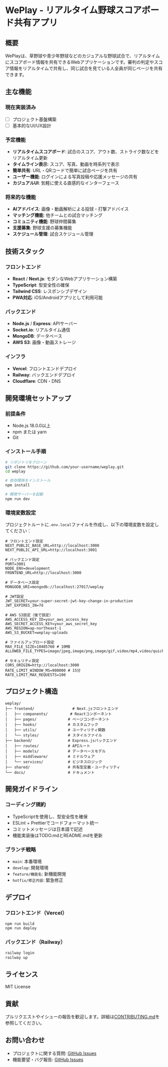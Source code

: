 # WePlay - リアルタイム野球スコアボード共有アプリ

## 概要

WePlayは、草野球や青少年野球などのカジュアルな野球試合で、リアルタイムにスコアボード情報を共有できるWebアプリケーションです。審判の判定やスコア情報をリアルタイムで共有し、同じ試合を見ている人全員が同じページを共有できます。

## 主な機能

### 現在実装済み
- [ ] プロジェクト基盤構築
- [ ] 基本的なUI/UX設計

### 予定機能
- **リアルタイムスコアボード**: 試合のスコア、アウト数、ストライク数などをリアルタイム更新
- **タイムライン表示**: スコア、写真、動画を時系列で表示
- **簡単共有**: URL・QRコードで簡単に試合ページを共有
- **ユーザー機能**: ログインによる写真投稿や応援メッセージの共有
- **カジュアルUI**: 気軽に使える直感的なインターフェース

### 将来的な機能
- **AIアドバイス**: 画像・動画解析による投球・打撃アドバイス
- **マッチング機能**: 他チームとの試合マッチング
- **コミュニティ機能**: 野球仲間募集
- **支援募集**: 野球支援の募集機能
- **スケジュール管理**: 試合スケジュール管理

## 技術スタック

### フロントエンド
- **React** / **Next.js**: モダンなWebアプリケーション構築
- **TypeScript**: 型安全性の確保
- **Tailwind CSS**: レスポンシブデザイン
- **PWA対応**: iOS/Androidアプリとして利用可能

### バックエンド
- **Node.js** / **Express**: APIサーバー
- **Socket.io**: リアルタイム通信
- **MongoDB**: データベース
- **AWS S3**: 画像・動画ストレージ

### インフラ
- **Vercel**: フロントエンドデプロイ
- **Railway**: バックエンドデプロイ
- **Cloudflare**: CDN・DNS

## 開発環境セットアップ

### 前提条件
- Node.js 18.0.0以上
- npm または yarn
- Git

### インストール手順

```bash
# リポジトリをクローン
git clone https://github.com/your-username/weplay.git
cd weplay

# 依存関係をインストール
npm install

# 開発サーバーを起動
npm run dev
```

### 環境変数設定

プロジェクトルートに`.env.local`ファイルを作成し、以下の環境変数を設定してください：

```env
# フロントエンド設定
NEXT_PUBLIC_BASE_URL=http://localhost:3000
NEXT_PUBLIC_API_URL=http://localhost:3001

# バックエンド設定
PORT=3001
NODE_ENV=development
FRONTEND_URL=http://localhost:3000

# データベース設定
MONGODB_URI=mongodb://localhost:27017/weplay

# JWT設定
JWT_SECRET=your-super-secret-jwt-key-change-in-production
JWT_EXPIRES_IN=7d

# AWS S3設定（後で設定）
AWS_ACCESS_KEY_ID=your_aws_access_key
AWS_SECRET_ACCESS_KEY=your_aws_secret_key
AWS_REGION=ap-northeast-1
AWS_S3_BUCKET=weplay-uploads

# ファイルアップロード設定
MAX_FILE_SIZE=10485760 # 10MB
ALLOWED_FILE_TYPES=image/jpeg,image/png,image/gif,video/mp4,video/quicktime

# セキュリティ設定
CORS_ORIGIN=http://localhost:3000
RATE_LIMIT_WINDOW_MS=900000 # 15分
RATE_LIMIT_MAX_REQUESTS=100
```

## プロジェクト構造

```
weplay/
├── frontend/                 # Next.jsフロントエンド
│   ├── components/          # Reactコンポーネント
│   ├── pages/              # ページコンポーネント
│   ├── hooks/              # カスタムフック
│   ├── utils/              # ユーティリティ関数
│   └── styles/             # スタイルファイル
├── backend/                # Express.jsバックエンド
│   ├── routes/             # APIルート
│   ├── models/             # データベースモデル
│   ├── middleware/         # ミドルウェア
│   └── services/           # ビジネスロジック
├── shared/                 # 共有型定義・ユーティリティ
└── docs/                   # ドキュメント
```

## 開発ガイドライン

### コーディング規約
- TypeScriptを使用し、型安全性を確保
- ESLint + Prettierでコードフォーマット統一
- コミットメッセージは日本語で記述
- 機能実装後はTODO.mdとREADME.mdを更新

### ブランチ戦略
- `main`: 本番環境
- `develop`: 開発環境
- `feature/機能名`: 新機能開発
- `hotfix/修正内容`: 緊急修正

## デプロイ

### フロントエンド（Vercel）
```bash
npm run build
npm run deploy
```

### バックエンド（Railway）
```bash
railway login
railway up
```

## ライセンス

MIT License

## 貢献

プルリクエストやイシューの報告を歓迎します。詳細は[CONTRIBUTING.md](./CONTRIBUTING.md)を参照してください。

## お問い合わせ

- プロジェクトに関する質問: [GitHub Issues](https://github.com/your-username/weplay/issues)
- 機能要望・バグ報告: [GitHub Issues](https://github.com/your-username/weplay/issues) 